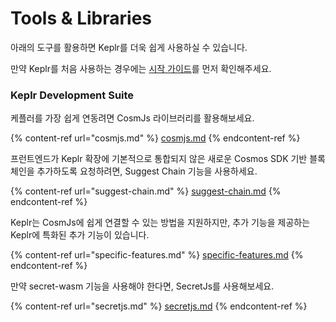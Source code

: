 # Tools & Libraries

아래의 도구를 활용하면 Keplr를 더욱 쉽게 사용하실 수 있습니다.

만약 Keplr를 처음 사용하는 경우에는 [시작 가이드](../getting-started.md)를 먼저 확인해주세요.

### Keplr Development Suite

케플러를 가장 쉽게 연동려면 CosmJs 라이브러리를 활용해보세요.

{% content-ref url="cosmjs.md" %}
[cosmjs.md](cosmjs.md)
{% endcontent-ref %}

프런트엔드가 Keplr 확장에 기본적으로 통합되지 않은 새로운 Cosmos SDK 기반 블록체인을 추가하도록 요청하려면, Suggest Chain 기능을 사용하세요.

{% content-ref url="suggest-chain.md" %}
[suggest-chain.md](suggest-chain.md)
{% endcontent-ref %}

Keplr는 CosmJs에 쉽게 연결할 수 있는 방법을 지원하지만, 추가 기능을 제공하는 Keplr에 특화된 추가 기능이 있습니다.

{% content-ref url="specific-features.md" %}
[specific-features.md](specific-features.md)
{% endcontent-ref %}

만약 secret-wasm 기능을 사용해야 한다면, SecretJs를 사용해보세요.&#x20;

{% content-ref url="secretjs.md" %}
[secretjs.md](secretjs.md)
{% endcontent-ref %}
